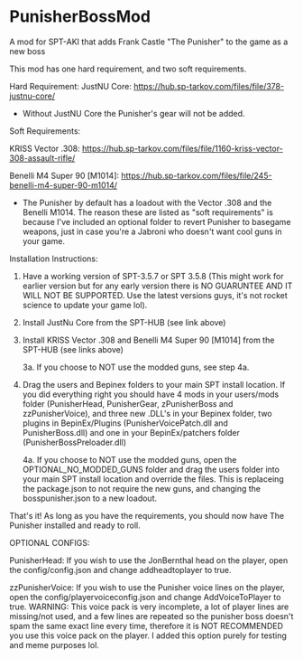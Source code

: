 # PunisherBossMod
A mod for SPT-AKI that adds Frank Castle "The Punisher" to the game as a new boss

This mod has one hard requirement, and two soft requirements.

Hard Requirement:
JustNU Core:  https://hub.sp-tarkov.com/files/file/378-justnu-core/

- Without JustNU Core the Punisher's gear will not be added.

Soft Requirements:

KRISS Vector .308: https://hub.sp-tarkov.com/files/file/1160-kriss-vector-308-assault-rifle/

Benelli M4 Super 90 [M1014]: https://hub.sp-tarkov.com/files/file/245-benelli-m4-super-90-m1014/

- The Punisher by default has a loadout with the Vector .308 and the Benelli M1014. The reason these are listed as "soft requirements" is because I've included an optional folder to revert Punisher to basegame weapons, just in case you're a Jabroni who doesn't want cool guns in your game.


Installation Instructions:

1. Have a working version of SPT-3.5.7 or SPT 3.5.8 (This might work for earlier version but for any early version there is NO GUARUNTEE AND IT WILL NOT BE SUPPORTED. Use the latest versions guys, it's not rocket science to update your game lol).

2. Install JustNu Core from the SPT-HUB (see link above)

3. Install KRISS Vector .308 and Benelli M4 Super 90 [M1014] from the SPT-HUB (see links above)

      3a. If you choose to NOT use the modded guns, see step 4a.

4. Drag the users and Bepinex folders to your main SPT install location. If you did everything right you should have 4 mods in your users/mods folder (PunisherHead, PunisherGear, zPunisherBoss and zzPunisherVoice), and three new .DLL's in your Bepinex folder, two plugins in BepinEx/Plugins (PunisherVoicePatch.dll and PunisherBoss.dll) and one in your BepinEx/patchers folder (PunisherBossPreloader.dll)

      4a. If you choose to NOT use the modded guns, open the OPTIONAL_NO_MODDED_GUNS folder and drag the users folder into your main SPT install location and override the files. This is replaceing the package.json to not            require the new guns, and changing the bosspunisher.json to a new loadout.



That's it! As long as you have the requirements, you should now have The Punisher installed and ready to roll. 


OPTIONAL CONFIGS:

PunisherHead: If you wish to use the JonBernthal head on the player, open the config/config.json and change addheadtoplayer to true.

zzPunisherVoice: If you wish to use the Punisher voice lines on the player, open the config/playervoiceconfig.json and change AddVoiceToPlayer to true. WARNING: This voice pack is very incomplete, a lot of player lines are missing/not used, and a few lines are repeated so the punisher boss doesn't spam the same exact line every time, therefore it is NOT RECOMMENDED you use this voice pack on the player. I added this option purely for testing and meme purposes lol.
